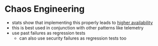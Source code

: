 # Chaos Engineering

- stats show that implementing this properly leads to [higher availability](https://www.infoq.com/news/2021/02/chaos-engineering-2021-report/)
- this is best used in conjunction with other patterns like telemetry
- use past failures as regression tests
  - can also use security failures as regression tests too
